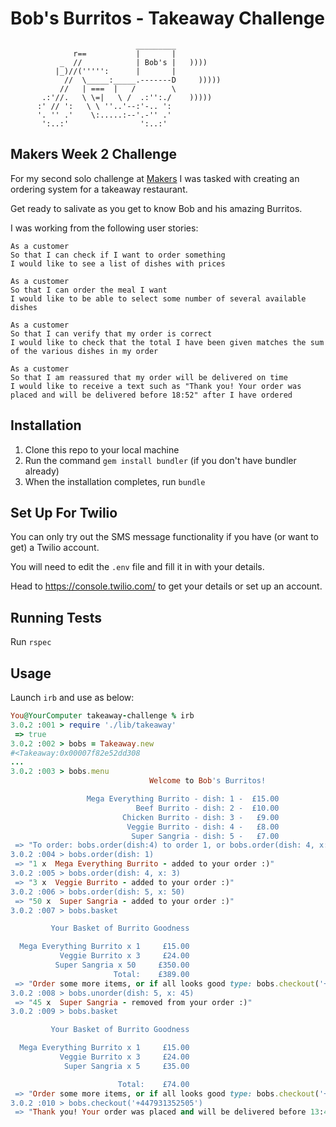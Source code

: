 Bob's Burritos - Takeaway Challenge
==================
```
                            _________
              r==           |       |
           _  //            | Bob's |   ))))
          |_)//(''''':      |       |
            //  \_____:_____.-------D     )))))
           //   | ===  |   /        \
       .:'//.   \ \=|   \ /  .:'':./    )))))
      :' // ':   \ \ ''..'--:'-.. ':
      '. '' .'    \:.....:--'.-'' .'
       ':..:'                ':..:'

 ```

## Makers Week 2 Challenge
For my second solo challenge at [Makers](https://www.makers.tech/) I was tasked with creating an ordering system for a takeaway restaurant.

Get ready to salivate as you get to know Bob and his amazing Burritos.

I was working from the following user stories:
```
As a customer
So that I can check if I want to order something
I would like to see a list of dishes with prices

As a customer
So that I can order the meal I want
I would like to be able to select some number of several available dishes

As a customer
So that I can verify that my order is correct
I would like to check that the total I have been given matches the sum of the various dishes in my order

As a customer
So that I am reassured that my order will be delivered on time
I would like to receive a text such as "Thank you! Your order was placed and will be delivered before 18:52" after I have ordered
```
## Installation

1. Clone this repo to your local machine
2. Run the command ```gem install bundler``` (if you don't have bundler already)
3. When the installation completes, run ```bundle```

## Set Up For Twilio
You can only try out the SMS message functionality if you have (or want to get) a Twilio account.

You will need to edit the ```.env``` file and fill it in with your details. 

Head to https://console.twilio.com/ to get your details or set up an account.

## Running Tests

Run ```rspec```


## Usage
Launch ```irb``` and use as below:
```ruby
You@YourComputer takeaway-challenge % irb
3.0.2 :001 > require './lib/takeaway'
 => true 
3.0.2 :002 > bobs = Takeaway.new
#<Takeaway:0x00007f82e52dd308
... 
3.0.2 :003 > bobs.menu
                               Welcome to Bob's Burritos!

                 Mega Everything Burrito - dish: 1 -  £15.00
                            Beef Burrito - dish: 2 -  £10.00
                         Chicken Burrito - dish: 3 -   £9.00
                          Veggie Burrito - dish: 4 -   £8.00
                           Super Sangria - dish: 5 -   £7.00
 => "To order: bobs.order(dish:4) to order 1, or bobs.order(dish: 4, x: 13) if you're really hungry!" 
3.0.2 :004 > bobs.order(dish: 1)
 => "1 x  Mega Everything Burrito - added to your order :)" 
3.0.2 :005 > bobs.order(dish: 4, x: 3)
 => "3 x  Veggie Burrito - added to your order :)" 
3.0.2 :006 > bobs.order(dish: 5, x: 50)
 => "50 x  Super Sangria - added to your order :)" 
3.0.2 :007 > bobs.basket

         Your Basket of Burrito Goodness

  Mega Everything Burrito x 1     £15.00
           Veggie Burrito x 3     £24.00
          Super Sangria x 50     £350.00
                       Total:    £389.00
 => "Order some more items, or if all looks good type: bobs.checkout('+yournumber')" 
3.0.2 :008 > bobs.unorder(dish: 5, x: 45)
 => "45 x  Super Sangria - removed from your order :)" 
3.0.2 :009 > bobs.basket

         Your Basket of Burrito Goodness

  Mega Everything Burrito x 1     £15.00
           Veggie Burrito x 3     £24.00
            Super Sangria x 5     £35.00

                        Total:    £74.00
 => "Order some more items, or if all looks good type: bobs.checkout('+yournumber')" 
3.0.2 :010 > bobs.checkout('+447931352505')
 => "Thank you! Your order was placed and will be delivered before 13:42"
```
